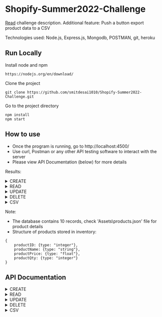 # Shopify-Summer2022-Challenge

[Read]() challenge description.
Additional feature: Push a button export product data to a CSV


Technologies used: Node.js, Express.js, Mongodb, POSTMAN, git, heroku


## Run Locally

Install node and npm
```
https://nodejs.org/en/download/
```

Clone the project

```
git clone https://github.com/smitdesai1010/Shopify-Summer2022-Challenge.git
```

Go to the project directory

```
npm install     
npm start   
```

## How to use

- Once the program is running, go to http://localhost:4500/
- Use curl, Postman or any other API testing software to interact with the server
- Please view API Documentation (below) for more details

Results: 

<details>
  <summary>CREATE</summary>
  <br>

  ```
  curl -X POST http://localhost:4500/product/ -d  [{"productID":1234,"productName":"Apple"},{"productID":4321,"productName":"TV","productPrice":2000,"productQty":793,"Smit":123},{"productID":1111,"productName":"Laptop","productPrice":1500,"productQty":624},{"productID":2222,"productName":"Computer","productPrice":3000,"productQty":2534},{"productID":5555,"productName":"Apple 13 Pro Max","productPrice":1200.5,"productQty":432},{"productID":"asd888asd8","productName":"Cloth bag","productPrice":0.89,"productQty":24},{"productID":9999,"productName":"Galaxy buds pro","productPrice":189.5,"productQty":634},{"productID":0,"productName":"Cricket bat","productPrice":45,"productQty":32},{"productID":6789,"productName":"Yoga mat","productPrice":5.534,"productQty":12},{"productID":1010,"productName":"BMW i8","productPrice":346346,"productQty":45678}]


  {
    "inserted": [
        1111,
        5555,
        2222
    ],
    "cannotInsert": [],
    "duplicateInsertion": [
        9999,
        0,
        1010,
        6789
    ],
    "invalidFormat": [
        {
            "_id": 1234,
            "errMsg": "Product at index 0 is invalid: must have required property 'productPrice'"
        },
        {
            "_id": 4321,
            "errMsg": "Product at index 1 is invalid: must NOT have additional properties"
        },
        {
            "_id": "asd888asd8",
            "errMsg": "Product at index 5 is invalid: must be integer"
        }
    ]
  }
  ```

</details>

<details>
  <summary>READ</summary>
  <br>

  ```
  curl -X GET http://localhost:4500/product/4321

  [
    {
        "_id": 4321,
        "productName": "TV",
        "productPrice": 2000,
        "productQty": 793
    }
  ]
  ```

  ```
  curl -X GET http://localhost:4500/product/

  [{"_id":4321,"productName":"TV","productPrice":2000,"productQty":793},{"_id":8888,"productName":"Cloth bag","productPrice":0.89,"productQty":24},{"_id":23,"productName":"Cricket bat","productPrice":45,"productQty":32},{"_id":1010,"productName":"BMW i8","productPrice":346346,"productQty":45678}]
  ```

</details>

<details>
  <summary>UPDATE</summary>
  <br>

  ```
  curl -X POST http://localhost:4500/product/ -d [{"productID":1234,"productName":"Apple"},{"productID":4321,"productName":"TV","productPrice":2000,"productQty":793,"Smit":123},{"productID":"qwe1111123","productName":"Laptop","productPrice":1500,"productQty":624},{"productID":2222,"productName":"PC","productPrice":3000,"productQty":2534},{"productID":5555,"productName":"Apple 13 Pro Max","productPrice":10.5,"productQty":432},{"productID":"asd888asd8","productName":"Cloth bag","productPrice":0.89,"productQty":24},{"productID":9999,"productName":"Galaxy buds pro","productPrice":189.5,"productQty":634123}]
  
  {
    "updated": [
        1234,
        2222,
        5555,
        9999
    ],
    "notFound": [],
    "cannotUpdate": [],
    "invalidFormat": [
        {
            "_id": 4321,
            "errMsg": "Product at index 1 is invalid: must NOT have additional properties"
        },
        {
            "_id": "qwe1111123",
            "errMsg": "Product at index 2 is invalid: must be integer"
        },
        {
            "_id": "asd888asd8",
            "errMsg": "Product at index 5 is invalid: must be integer"
        }
    ]
  } 
  
  ```
</details>


<details>
  <summary>DELETE</summary>
  <br>

  ```
  curl -X DELETE http://localhost:4500/product/4321

  "1 products deleted"
  ```

  ```
  curl -X DELETE http://localhost:4500/product/
  "3 products deleted"
  ```

</details>

<details>
  <summary>CSV</summary>
  <br>

  ```
  curl -X GET http://localhost:4500/product2csv/4321

  "ID","Name","Price","Quantity"
  4321,"TV",2000,793
  ```

  ```
  curl -X GET http://localhost:4500/product2csv/

  "ID","Name","Price","Quantity"
  4321,"TV",2000,793
  8888,"Cloth bag",0.89,24
  23,"Cricket bat",45,32
  1010,"BMW i8",346346,45678
  ```

</details>



Note: 
- The database contains 10 records, check 'Assets\products.json' file for product details
- Structure of products stored in inventory: 
```
{
    productID: {type: "integer"},
    productName: {type: "string"},
    productPrice: {type: "float"},
    productQty: {type: "integer"}
}
```
 
## API Documentation

<details>
<summary>CREATE</summary>
<br>

| URL | METHOD | BODY | RETURN | DESCRIPTION |
|-----|--------|------|--------|-------------|
|/product | POST | JSON or Array of JSON | JSON | Accepts JSON of product details outlined by the schema and returns the outcome of insertion |

Schema: 
```
{
    type: "object",
    properties: {
      productID: {type: "integer"},
      productName: {type: "string"},
      productPrice: {type: "number"},
      productQty: {type: "integer"}
    },
    required: ["productID","productName","productPrice","productQty"],
    additionalProperties: false,
}
```

Possible Errors: 
- 400: "Invalid Request data" (if above given syntax is not followed)
- View the returned object for more information
</details>


<details>
<summary>READ</summary>
<br>

| URL | METHOD | BODY | RETURN | DESCRIPTION |
|-----|--------|------|--------|-------------|
|/product       | GET | None | Array of JSON | Details of every product |
|/product/:id   | GET | None | Array of JSON | Details of requested product |

Possible Errors: 
- 400: "Invalid Request data" (if above given syntax is not followed)
- 400: "Invalid ID"
- 404: "Requested resource not found"
- 500: "Internal Server Error"
</details>

<details>
<summary>UPDATE</summary>
<br>

| URL | METHOD | BODY | RETURN | DESCRIPTION |
|-----|--------|------|--------|-------------|
|/product | PUT | JSON or Array of JSON | JSON | Accepts JSON of product details outlined by the schema and returns the outcome of updation |

Schema: 

```
{
    type: "object",
    properties: {
      productID: {type: "integer"},
      productName: {type: "string"},
      productPrice: {type: "number"},
      productQty: {type: "integer"}
    },
    required: ["productID"],
    additionalProperties: false,
}
```


Possible Errors: 
- 400: "Invalid Request data" (if above given syntax is not followed)
- View the returned object for more information
</details>

<details>
<summary>DELETE</summary>
<br>

| URL | METHOD | BODY | RETURN | DESCRIPTION |
|-----|--------|------|--------|-------------|
|/product       | DELETE | None | String | Deletes every product; returns the number of products deleted|
|/product/:id   | DELETE | None | String | Deletes requested product; returns the number of products deleted| |

Possible Errors: 
- 400: "Invalid Request data" (if above given syntax is not followed)
- 400: "Invalid ID"
- 400: "Delete request was not acknowledged by the database"
- 404: "Requested resource not found"
- 500: "Internal Server Error"
</details>

<details>
<summary>CSV</summary>
<br>

| URL | METHOD | BODY | RETURN | DESCRIPTION |
|-----|--------|------|--------|-------------|
|/product2csv       | GET | None | String of CSV | CSV of every product |
|/product2csv/:id   | GET | None | String of CSV | CSV of requested product |

Possible Errors: 
- 400: "Invalid Request data" (if above given syntax is not followed)
- 400: "Invalid ID"
- 404: "Requested resource not found"
- 500: "Internal Server Error"
</details>
